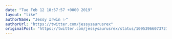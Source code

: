 ```yaml
---
date: "Tue Feb 12 18:57:57 +0000 2019"
layout: "like"
authorName: "Jessy Irwin ✨"
authorUrl: "https://twitter.com/jessysaurusrex"
originalPost: "https://twitter.com/jessysaurusrex/status/1095396607372156929"
---
```

